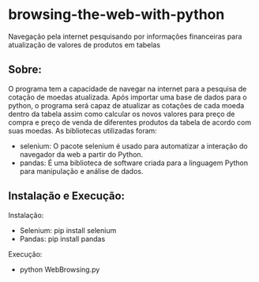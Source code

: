 # browsing-the-web-with-python
Navegação pela internet pesquisando por informações financeiras para atualização de valores de produtos em tabelas

## Sobre:

O programa tem a capacidade de navegar na internet para a pesquisa de cotação de moedas atualizada. Após importar uma base de dados para o python, o programa será capaz de atualizar as cotações de cada moeda dentro da tabela assim como calcular os novos valores para preço de compra e preço de venda de diferentes produtos da tabela de acordo com suas moedas. As bibliotecas utilizadas foram:

- selenium: O pacote selenium é usado para automatizar a interação do navegador da web a partir do Python.
- pandas: É uma biblioteca de software criada para a linguagem Python para manipulação e análise de dados.

## Instalação e Execução:

Instalação:
- Selenium: pip install selenium
- Pandas: pip install pandas

Execução:
- python WebBrowsing.py
